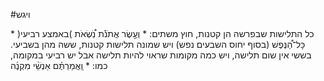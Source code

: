 #ויגש
<p>
&#x202b;כל התלישות שבפרשה הן קטנות, חוץ משתים:
* וְעֶ֣שֶׂר אֲתֹנֹ֡ת נֹֽ֠שְׂאֹת )באמצע רביעי(
* כָּל־הַ֠נֶּפֶשׁ (בסוף יחוס השבעים נפש)
ויש שמונה תלישות קטנות, ששה מהן בשביעי.  בששי אין שום תלישה, ויש כמה מקומות שראוי להיות תלישה אבל יש רביעי במקומה, כמו:
* וַֽאֲמַרְתֶּ֗ם אַנְשֵׁ֨י מִקְנֶ֜ה 
</p>
